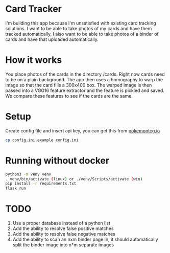 ﻿# Card Tracker
I'm building this app because I'm unsatisfied with existing card tracking solutions. 
I want to be able to take photos of my cards and have them tracked automatically. 
I also want to be able to take photos of a binder of cards and have that uploaded automatically.

# How it works
You place photos of the cards in the directory /cards. 
Right now cards need to be on a plain background.
The app then uses a homography to warp the image so that the card fills a 300x400 box.
The warped image is then passed into a VGG16 feature extractor and the feature is pickled and saved. 
We compare these features to see if the cards are the same.

# Setup
Create config file and insert api key, you can get this from [pokemontcg.io](https://pokemontcg.io/)
```bash
cp config.ini.example config.ini
```

# Running without docker
```bash
python3 -m venv venv
. venv/bin/activate (linux) or ./venv/Scripts/activate (win)
pip install -r requirements.txt
flask run
```

# TODO
1. Use a proper database instead of a python list
2. Add the ability to resolve false positive matches
3. Add the ability to resolve false negative matches
4. Add the ability to scan an nxm binder page in, it should automatically split the binder image into n*m separate images
